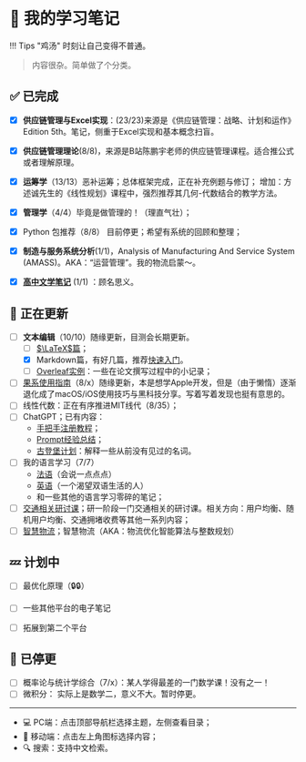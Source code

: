 # 📒 我的学习笔记

!!! Tips "鸡汤"
    时刻让自己变得不普通。

> 内容很杂。简单做了个分类。

## ✅ 已完成

- [x] **供应链管理与Excel实现**：(23/23)来源是《供应链管理：战略、计划和运作》Edition 5th。笔记，侧重于Excel实现和基本概念扫盲。
- [x] **供应链管理理论**(8/8)，来源是B站陈鹏宇老师的供应链管理课程。适合推公式或者理解原理。
- [x] **运筹学**（13/13）恶补运筹；总体框架完成，正在补充例题与修订； 增加：方述诚先生的《线性规划》课程中，强烈推荐其几何-代数结合的教学方法。
- [x] **管理学**（4/4）毕竟是做管理的！（理直气壮）；
- [x] Python 包推荐（8/8） 目前停更；希望有系统的回顾和整理；
- [x] **制造与服务系统分析**(1/1)，Analysis of Manufacturing And Service System (AMASS)。AKA：“运营管理”。我的物流启蒙～。
- [x] [**高中文学笔记**](./HighSchool.md) (1/1) ：顾名思义。


## 🐌 正在更新
- [ ] **文本编辑**（10/10）随缘更新，目测会长期更新。
    - [ ] [$\LaTeX$篇](./TextEdit/LaTeX/LatexNotes.md)；
    - [x] Markdown篇，有好几篇，推荐[快速入门](./TextEdit/Markdown/MarkdownQuickStart.md)。
    - [ ] [Overleaf实例](./TextEdit/LaTeX/Overleaf.md)：一些在论文撰写过程中的小记录；
- [ ] [果系使用指南](./Swift/SwiftBasics.md)（8/x）随缘更新，本是想学Apple开发，但是（由于懒惰）逐渐退化成了macOS/iOS使用技巧与黑科技分享。写着写着发现也挺有意思的。
- [ ] 线性代数：正在有序推进MIT线代（8/35）；
- [ ] ChatGPT；已有内容：
    - [手把手注册教程](./ChatGPT/Register.md)；
    - [Prompt经验总结](./ChatGPT/Prompt1.md)；
    - [古登堡计划](./ChatGPT/Knowledge/Terms.md)：解释一些从前没有见过的名词。
- [ ] 我的语言学习（7/7）
    - [法语](./English/French.md)（会说一点点点）
    - [英语](./English/English.md)（一个渴望双语生活的人） 
    - 和一些其他的语言学习零碎的笔记；
- [ ] [交通相关研讨课](./Symposium/0922Fri.md)；研一阶段一门交通相关的研讨课。相关方向：用户均衡、随机用户均衡、交通拥堵收费等其他一系列内容；
- [ ] [智慧物流](./IntelligentLogistics/IntelligentLogistics1.md)；智慧物流（AKA：物流优化智能算法与整数规划）

## 💤 计划中

- [ ] 最优化原理（🔒🔒）
- [ ] 一些其他平台的电子笔记
- [ ] 拓展到第二个平台


## 🤡 已停更

- [ ] 概率论与统计学综合（7/x）：某人学得最差的一门数学课！没有之一！
- [ ] 微积分： 实际上是数学二，意义不大。暂时停更。

-----

- 💻 PC端：点击顶部导航栏选择主题，左侧查看目录；
- 📱 移动端：点击左上角图标选择内容；
- 🔍 搜索：支持中文检索。